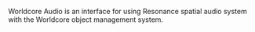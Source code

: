 Worldcore Audio is an interface for using Resonance spatial audio system with the Worldcore object management system.
